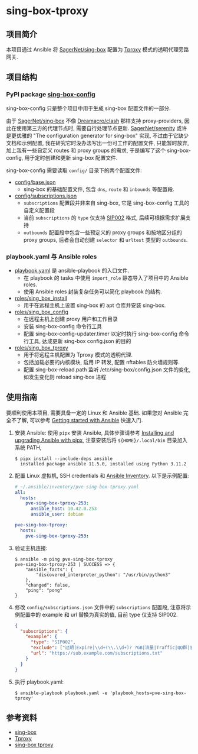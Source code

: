 # sing-box-tproxy

## 项目简介

本项目通过 Ansible 将 [SagerNet/sing-box](https://github.com/SagerNet/sing-box) 配置为 [Tproxy](https://sing-box.sagernet.org/configuration/inbound/tproxy/) 模式的透明代理旁路网关.

## 项目结构

### PyPI package [sing-box-config](https://pypi.org/project/sing-box-config/)

sing-box-config 只是整个项目中用于生成 sing-box 配置文件的一部分.

由于 [SagerNet/sing-box](https://github.com/SagerNet/sing-box) 不像 [Dreamacro/clash](https://github.com/Dreamacro/clash) 那样支持 proxy-providers, 因此在使用第三方的代理节点时, 需要自行处理节点更新. [SagerNet/serenity](https://github.com/SagerNet/serenity) 或许是更优雅的 "The configuration generator for sing-box" 实现, 不过由于它缺少文档和示例配置, 我在研究它时没办法写出一份可工作的配置文件, 只能暂时放弃, 加上我有一些自定义 routes 和 proxy groups 的需求, 于是编写了这个 sing-box-config, 用于定时创建和更新 sing-box 配置文件.

sing-box-config 需要读取 `config/` 目录下的两个配置文件:

- [config/base.json](https://github.com/ak1ra-lab/sing-box-tproxy/blob/master/config/base.json)
  - sing-box 的基础配置文件, 包含 `dns`, `route` 和 `inbounds` 等配置段.
- [config/subscriptions.json](https://github.com/ak1ra-lab/sing-box-tproxy/blob/master/config/subscriptions.json)
  - `subscriptions` 配置段并非来自 sing-box, 它是 sing-box-config 工具的自定义配置段
  - 当前 `subscriptions` 的 `type` 仅支持 [SIP002](https://github.com/shadowsocks/shadowsocks-org/wiki/SIP002-URI-Scheme) 格式, 后续可根据需求扩展支持
  - `outbounds` 配置段中包含一些预定义的 proxy groups 和按地区分组的 proxy groups, 后者会自动创建 `selector` 和 `urltest` 类型的 `outbounds`.

### playbook.yaml 与 Ansible roles

- [playbook.yaml](https://github.com/ak1ra-lab/sing-box-tproxy/blob/master/playbook.yaml) 是 ansible-playbook 的入口文件.
  - 在 playbook 的 tasks 中使用 `import_role` 静态导入了项目中的 Ansible roles.
  - 使用 Ansible roles 封装复杂任务可以简化 playbook 的结构.
- [roles/sing_box_install](https://github.com/ak1ra-lab/sing-box-tproxy/blob/master/roles/sing_box_install/)
  - 用于在远程主机上设置 sing-box 的 apt 仓库并安装 sing-box.
- [roles/sing_box_config](https://github.com/ak1ra-lab/sing-box-tproxy/blob/master/roles/sing_box_config/)
  - 在远程主机上创建 proxy 用户和工作目录
  - 安装 sing-box-config 命令行工具
  - 配置 sing-box-config-updater.timer 以定时执行 sing-box-config 命令行工具, 达成更新 sing-box config.json 的目的
- [roles/sing_box_tproxy](https://github.com/ak1ra-lab/sing-box-tproxy/blob/master/roles/sing_box_tproxy/)
  - 用于将远程主机配置为 Tproxy 模式的透明代理.
  - 包括加载必要的内核模块, 启用 IP 转发, 配置 nftables 防火墙规则等.
  - 配置 sing-box-reload.path 监听 /etc/sing-box/config.json 文件的变化, 如发生变化则 reload sing-box 进程

## 使用指南

要顺利使用本项目, 需要具备一定的 Linux 和 Ansible 基础. 如果您对 Ansible 完全不了解, 可以参考 [Getting started with Ansible](https://docs.ansible.com/ansible/latest/getting_started/index.html) 快速入门.

1. 安装 Ansible:
   使用 `pipx` 安装 Ansible, 具体步骤请参考 [Installing and upgrading Ansible with pipx](https://docs.ansible.com/ansible/latest/installation_guide/intro_installation.html#installing-and-upgrading-ansible-with-pipx), 注意安装后将 `${HOME}/.local/bin` 目录加入系统 PATH,

   ```ShellSession
   $ pipx install --include-deps ansible
     installed package ansible 11.5.0, installed using Python 3.11.2
   ```

2. 配置 Linux 虚拟机, SSH credentials 和 [Ansible Inventory](https://docs.ansible.com/ansible/latest/inventory_guide/intro_inventory.html). 以下是示例配置:

   ```yaml
   # ~/.ansible/inventory/pve-sing-box-tproxy.yaml
   all:
     hosts:
       pve-sing-box-tproxy-253:
         ansible_host: 10.42.0.253
         ansible_user: debian

   pve-sing-box-tproxy:
     hosts:
       pve-sing-box-tproxy-253:
   ```

3. 验证主机连接:

   ```ShellSession
   $ ansible -m ping pve-sing-box-tproxy
   pve-sing-box-tproxy-253 | SUCCESS => {
       "ansible_facts": {
           "discovered_interpreter_python": "/usr/bin/python3"
       },
       "changed": false,
       "ping": "pong"
   }
   ```

4. 修改 `config/subscriptions.json` 文件中的 `subscriptions` 配置段, 注意将示例配置中的 example 和 url 替换为真实的值, 目前 type 仅支持 SIP002.

   ```json
   {
     "subscriptions": {
       "example": {
         "type": "SIP002",
         "exclude": ["过期|Expire|\\d+(\\.\\d+)? ?GB|流量|Traffic|QQ群|官网|Premium"],
         "url": "https://sub.example.com/subscriptions.txt"
       }
     }
   }
   ```

5. 执行 playbook.yaml:

   ```ShellSession
   $ ansible-playbook playbook.yaml -e 'playbook_hosts=pve-sing-box-tproxy'
   ```

## 参考资料

- [sing-box](https://github.com/SagerNet/sing-box)
- [Tproxy](https://sing-box.sagernet.org/configuration/inbound/tproxy/)
- [sing-box tproxy](https://lhy.life/20231012-sing-box-tproxy/)
